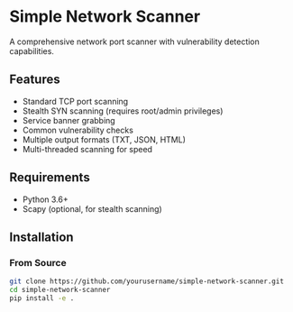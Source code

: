# Simple Network Scanner

A comprehensive network port scanner with vulnerability detection capabilities.

## Features
- Standard TCP port scanning
- Stealth SYN scanning (requires root/admin privileges)
- Service banner grabbing
- Common vulnerability checks
- Multiple output formats (TXT, JSON, HTML)
- Multi-threaded scanning for speed

## Requirements
- Python 3.6+
- Scapy (optional, for stealth scanning)

## Installation

### From Source
```bash
git clone https://github.com/yourusername/simple-network-scanner.git
cd simple-network-scanner
pip install -e .